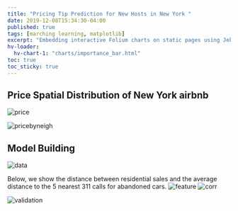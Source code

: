 ```yaml
---
title: "Pricing Tip Prediction for New Hosts in New York "
date: 2019-12-08T15:34:30-04:00
published: true
tags: [marching learning, matplotlib]
excerpt: "Embedding interactive Folium charts on static pages using Jekyll."
hv-loader:
  hv-chart-1: "charts/importance_bar.html"
toc: true
toc_sticky: true
---
```


## Price Spatial Distribution of New York airbnb
![price](https://raw.githubusercontent.com/liziqun/MUSA620_Final_Project/master/assets/images/airbnb_price.png) 

![pricebyneigh](https://raw.githubusercontent.com/liziqun/MUSA620_Final_Project/master/assets/images/average_price_neighbor.png)

## Model Building
![data](https://raw.githubusercontent.com/liziqun/MUSA620_Final_Project/master/assets/images/hist_price.png)

Below, we show the distance between residential sales and the average distance to the 5 nearest 311 calls for abandoned cars.
![feature](https://raw.githubusercontent.com/liziqun/MUSA620_Final_Project/master/assets/images/features.png)
![corr](https://raw.githubusercontent.com/liziqun/MUSA620_Final_Project/master/assets/images/corr.png)

<div id="hv-chart-1"></div>

![validation](https://raw.githubusercontent.com/liziqun/MUSA620_Final_Project/master/assets/images/model_validation.png)
